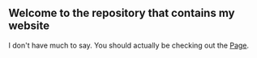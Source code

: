 ## Welcome to the repository that contains my website

I don't have much to say. You should actually be checking out the [Page](CodefroesPuc.github.io).
